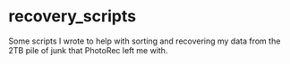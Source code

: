 recovery_scripts
================

Some scripts I wrote to help with sorting and recovering my data from the 2TB pile of junk that PhotoRec left me with.
